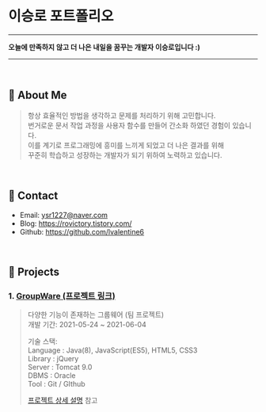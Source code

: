 # 이승로 포트폴리오
***
**오늘에 만족하지 않고 더 나은 내일을 꿈꾸는 개발자 이승로입니다 :)**
***
</br>

## :pushpin: About Me
  
>항상 효율적인 방법을 생각하고 문제를 처리하기 위해 고민합니다.    
>번거로운 문서 작업 과정을 사용자 함수를 만들어 간소화 하였던 경험이 있습니다.     
>이를 계기로 프로그래밍에 흥미를 느끼게 되었고 더 나은 결과를 위해   
>꾸준히 학습하고 성장하는 개발자가 되기 위하여 노력하고 있습니다.    
</br>

## :pushpin: Contact
- Email: ysr1227@naver.com
- Blog: https://rovictory.tistory.com/
- Github: https://github.com/lvalentine6

</br>

## :pushpin: Projects
### 1. [GroupWare  (프로젝트 링크)](https://bit.ly/3k7dwT1) 
>다양한 기능이 존재하는 그룹웨어 (팀 프로젝트)  
>개발 기간: 2021-05-24 ~ 2021-06-04  
>  
>기술 스택:  
>Language : Java(8), JavaScript(ES5), HTML5, CSS3     
>Library : jQuery      
>Server : Tomcat 9.0      
>DBMS : Oracle       
>Tool : Git / GIthub          
>  
>[프로젝트 상세 설명](https://bit.ly/2VmlPA6) 참고

